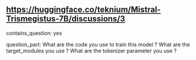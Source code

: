 ## https://huggingface.co/teknium/Mistral-Trismegistus-7B/discussions/3

contains_question: yes

question_part: 
What are the code you use to train this model ?
What are the target_modules you use ?
What are the tokenizer parameter you use ?